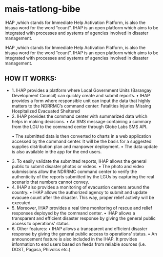 # mais-tatlong-bibe
IHAP ,which stands for Immediate Help Activation Platform, is also the bisaya word for the word “count”.  IHAP is an open platform which aims to be integrated with processes and systems of agencies involved in disaster management. 



IHAP ,which stands for Immediate Help Activation Platform, is also the bisaya word for the word “count”. 
IHAP is an open platform which aims to be integrated with processes and systems of agencies involved in disaster management. 

<h2>HOW IT WORKS:</h2>
<ul>
<li> 1. IHAP provides a platform where Local Government Units (Barangay Development Council) can quickly create and submit reports.
•	IHAP provides a form where responsible unit can input the data that highly matters to the NDRRMC’s command center:
	Fatalities
	Injuries
	Missing
	Hospitalized
	Evacuated
	Sheltered </li>
<li> 2. IHAP provides the command center with summarized data which helps in making decisions.  
•	An SMS message containing a summary from the LGU to the command center through Globe Labs SMS API. 

•	The submitted data is then converted to charts in a web application accessed by the command center. It will be the basis for a suggested supplies distribution plan and manpower deployment.
•	The data update is also available in the app for the end users.</li>
<li>3. To easily validate the submitted reports, IHAP allows the general public to submit disaster photos or videos.
•	The photo and video submissions allow the NDRRMC command center to verify the authenticity of the reports submitted by the LGUs by capturing the real scenario that numbers cannot convey.</li>
<li>4. IHAP also provides a monitoring of evacuation centers around the country.
•	IHAP allows the authorized agency to submit and update evacuee count after the disaster. This way, proper relief activity will be executed. </li>
<li>5. Moreover, IHAP provides a real time monitoring of rescue and relief responses deployed by the command center. 
•	IHAP allows a transparent and efficient disaster response by giving the general public access to operations’ status.</li>
<li>6. Other features:
•	IHAP allows a transparent and efficient disaster response by giving the general public access to operations’ status.
•	An announcement feature is also included in the IHAP. It provides information to end users based on feeds from reliable sources (i.e. DOST, Pagasa, Phivolcs etc.)</li>







	


	



